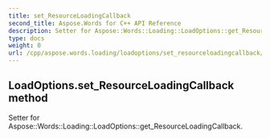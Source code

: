 ```yaml
---
title: set_ResourceLoadingCallback
second_title: Aspose.Words for C++ API Reference
description: Setter for Aspose::Words::Loading::LoadOptions::get_ResourceLoadingCallback. 
type: docs
weight: 0
url: /cpp/aspose.words.loading/loadoptions/set_resourceloadingcallback/
---
```

## LoadOptions.set_ResourceLoadingCallback method


Setter for Aspose::Words::Loading::LoadOptions::get_ResourceLoadingCallback. 

